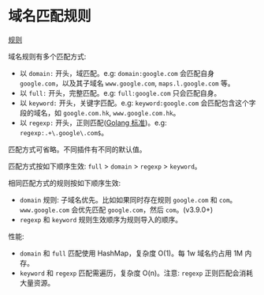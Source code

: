 # 域名匹配规则

[规则](https://irine-sistiana.gitbook.io/mosdns-wiki/mosdns-v5/ru-he-pei-zhi-mosdns/yu-ming-pi-pei-gui-ze)

域名规则有多个匹配方式:

- 以 `domain:` 开头，域匹配。e.g: `domain:google.com` 会匹配自身 `google.com`，以及其子域名 `www.google.com`, `maps.l.google.com` 等。
- 以 `full:` 开头，完整匹配。e.g: `full:google.com` 只会匹配自身。
- 以 `keyword:` 开头，关键字匹配。e.g: `keyword:google.com` 会匹配包含这个字段的域名，如 `google.com.hk`, `www.google.com.hk`。
- 以 `regexp:` 开头，正则匹配([Golang 标准](https://github.com/google/re2/wiki/Syntax))。e.g: `regexp:.+\.google\.com$`。

匹配方式可省略。不同插件有不同的默认值。

匹配方式按如下顺序生效: `full` > `domain` > `regexp` > `keyword`。

相同匹配方式的规则按如下顺序生效:

- `domain` 规则: 子域名优先。比如如果同时存在规则 `google.com` 和 `com`。 `www.google.com` 会优先匹配 `google.com`，然后 `com`。(v3.9.0+)
- `regexp` 和 `keyword` 规则生效顺序为规则导入的顺序。

性能:

- `domain` 和 `full` 匹配使用 HashMap，复杂度 O(1)。每 1w 域名约占用 1M 内存。
- `keyword` 和 `regexp` 匹配需遍历，复杂度 O(n)。注意: `regexp` 正则匹配会消耗大量资源。